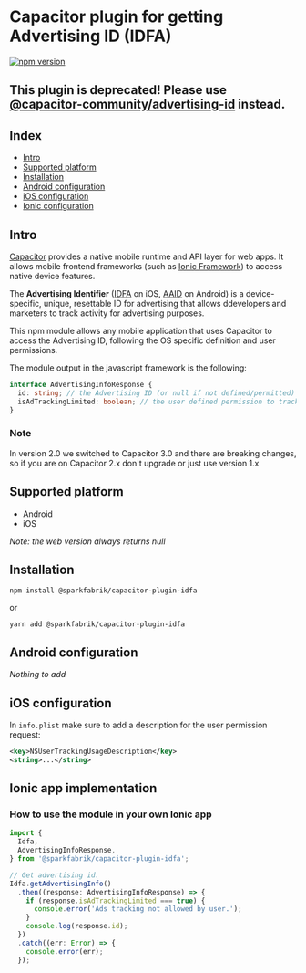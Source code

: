 # Capacitor plugin for getting Advertising ID (IDFA)

[![npm version](https://badge.fury.io/js/%40sparkfabrik%2Fcapacitor-plugin-idfa.svg)](https://badge.fury.io/js/%40sparkfabrik%2Fcapacitor-plugin-idfa)

## This plugin is deprecated! Please use [@capacitor-community/advertising-id](https://github.com/capacitor-community/advertising-id) instead.

## Index

- [Intro](#intro)
- [Supported platform](#supported-platform)
- [Installation](#installation)
- [Android configuration](#android-configuration)
- [iOS configuration](#ios-configuration)
- [Ionic configuration](#ionic-configuration)

## Intro

[Capacitor](https://capacitorjs.com/) provides a native mobile runtime and API layer for web apps. It allows mobile frontend frameworks (such as [Ionic Framework](https://ionicframework.com)) to access native device features.

The **Advertising Identifier** ([IDFA](https://developer.apple.com/documentation/adsupport/asidentifiermanager) on iOS, [AAID](https://developer.android.com/training/articles/ad-id) on Android) is a device-specific, unique, resettable ID for advertising that allows ddevelopers and marketers to track activity for advertising purposes.

This npm module allows any mobile application that uses Capacitor to access the Advertising ID, following the OS specific definition and user permissions.

The module output in the javascript framework is the following:

```ts
interface AdvertisingInfoResponse {
  id: string; // the Advertising ID (or null if not defined/permitted)
  isAdTrackingLimited: boolean; // the user defined permission to track
}
```

### Note

In version 2.0 we switched to Capacitor 3.0 and there are breaking changes, so if you are on Capacitor 2.x don't upgrade or just use version 1.x

## Supported platform

- Android
- iOS

_Note: the web version always returns null_

## Installation

`npm install @sparkfabrik/capacitor-plugin-idfa`

or

`yarn add @sparkfabrik/capacitor-plugin-idfa`

## Android configuration

_Nothing to add_

## iOS configuration

In `info.plist` make sure to add a description for the user permission request:

```xml
<key>NSUserTrackingUsageDescription</key>
<string>...</string>
```

## Ionic app implementation

### How to use the module in your own Ionic app

```ts
import {
  Idfa,
  AdvertisingInfoResponse,
} from '@sparkfabrik/capacitor-plugin-idfa';

// Get advertising id.
Idfa.getAdvertisingInfo()
  .then((response: AdvertisingInfoResponse) => {
    if (response.isAdTrackingLimited === true) {
      console.error('Ads tracking not allowed by user.');
    }
    console.log(response.id);
  })
  .catch((err: Error) => {
    console.error(err);
  });
```
